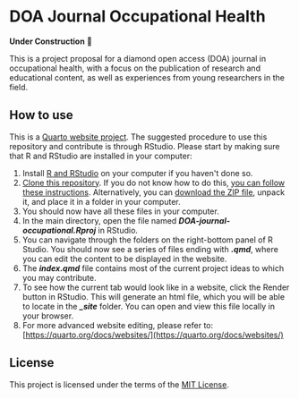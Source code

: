 # DOA Journal Occupational Health

**Under Construction** 🚧

This is a project proposal for a diamond open access (DOA) journal in occupational health, with a focus on the publication of research and educational content, as well as experiences from young researchers in the field. 

## How to use 

This is a [Quarto website project](https://quarto.org/docs/websites/). The suggested procedure to use this repository and contribute is through RStudio. Please start by making sure that R and RStudio are installed in your computer:
1. Install [R and RStudio](https://posit.co/download/rstudio-desktop/) on your computer if you haven't done so.
2. [Clone this repository](https://docs.github.com/en/repositories/creating-and-managing-repositories/cloning-a-repository). If you do not know how to do this, [you can follow these instructions](https://docs.github.com/en/desktop/overview/getting-started-with-github-desktop). Alternatively, you can [download the ZIP file](https://github.com/UtrechtUniversity/DOA-journal-occupational/archive/refs/heads/main.zip), unpack it, and place it in a folder in your computer.
3. You should now have all these files in your computer.
4. In the main directory, open the file named ***DOA-journal-occupational.Rproj*** in RStudio.
5. You can navigate through the folders on the right-bottom panel of R Studio. You should now see a series of files ending with ***.qmd***, where you can edit the content to be displayed in the website.
6. The ***index.qmd*** file contains most of the current project ideas to which you may contribute. 
7. To see how the current tab would look like in a website, click the Render button in RStudio. This will generate an html file, which you will be able to locate in the ***_site*** folder. You can open and view this file locally in your browser. 
8. For more advanced website editing, please refer to: [https://quarto.org/docs/websites/](https://quarto.org/docs/websites/)

## License

This project is licensed under the terms of the [MIT License](/LICENSE). 
